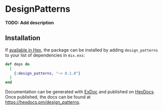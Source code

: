 # DesignPatterns

**TODO: Add description**

## Installation

If [available in Hex](https://hex.pm/docs/publish), the package can be installed
by adding `design_patterns` to your list of dependencies in `mix.exs`:

```elixir
def deps do
  [
    {:design_patterns, "~> 0.1.0"}
  ]
end
```

Documentation can be generated with [ExDoc](https://github.com/elixir-lang/ex_doc)
and published on [HexDocs](https://hexdocs.pm). Once published, the docs can
be found at <https://hexdocs.pm/design_patterns>.

